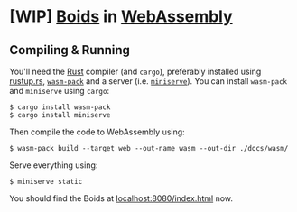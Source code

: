 # [WIP] [Boids](http://www.red3d.com/cwr/boids/) in [WebAssembly](https://webassembly.org/)


## Compiling & Running

You'll need the [Rust](https://www.rust-lang.org/) compiler (and `cargo`), preferably installed using [rustup.rs](https://rustup.rs), [`wasm-pack`](https://lib.rs/crates/wasm-pack) and a server (i.e. [`miniserve`](https://lib.rs/crates/miniserve)).
You can install `wasm-pack` and `miniserve` using `cargo`:
```console
$ cargo install wasm-pack
$ cargo install miniserve
```

Then compile the code to WebAssembly using:
```console
$ wasm-pack build --target web --out-name wasm --out-dir ./docs/wasm/
```

Serve everything using:
```console
$ miniserve static
```

You should find the Boids at [localhost:8080/index.html](localhost:8080/index.html) now.
